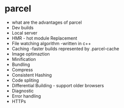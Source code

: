 # parcel 
 - what are the advantages of parcel
 - Dev builds 
 - Local server 
 - HMR - hot module Replacement
 - File watching algorithm -written in c++
 - Caching -faster builds represented by .parcel-cache
 - Image optimaztion
 - Minification
 - Bundling
 - Compress
 - Consistent Hashing
 - Code spliting
 - Differential Building -  support older browsers 
 - Diagnostic
 - Error handling
 - HTTPs